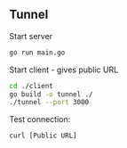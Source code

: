 ## Tunnel

Start server
```sh
go run main.go
```

Start client - gives public URL
```sh
cd ./client
go build -o tunnel ./
./tunnel --port 3000
``` 

Test connection:
```txt
curl [Public URL]
```
